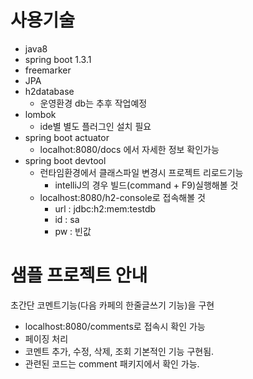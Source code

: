 # 사용기술

- java8
- spring boot 1.3.1
- freemarker
- JPA
- h2database
    - 운영환경 db는 추후 작업예정
- lombok
    - ide별 별도 플러그인 설치 필요
- spring boot actuator
    - localhot:8080/docs 에서 자세한 정보 확인가능
- spring boot devtool
    - 런타임환경에서 클래스파일 변경시 프로젝트 리로드기능
        - intelliJ의 경우 빌드(command + F9)실행해볼 것
    - localhost:8080/h2-console로 접속해볼 것
        - url : jdbc:h2:mem:testdb
        - id : sa
        - pw : 빈값

# 샘플 프로젝트 안내


초간단 코멘트기능(다음 카페의 한줄글쓰기 기능)을 구현

- localhost:8080/comments로 접속시 확인 가능
- 페이징 처리
- 코멘트 추가, 수정, 삭제, 조회 기본적인 기능 구현됨.
- 관련된 코드는 comment 패키지에서 확인 가능.
